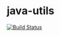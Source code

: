 # java-utils

[![Build Status](https://travis-ci.org/philipp94831/java-utils.svg?branch=master)](https://travis-ci.org/philipp94831/java-utils)
